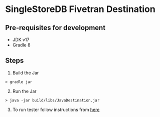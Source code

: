 # SingleStoreDB Fivetran Destination

## Pre-requisites for development
- JDK v17
- Gradle 8

## Steps
1. Build the Jar
```
> gradle jar
```
2. Run the Jar
```
> java -jar build/libs/JavaDestination.jar 
```
3. To run tester follow instructions from [here](https://github.com/fivetran/fivetran_sdk/blob/main/tools/destination-tester/README.md)